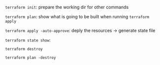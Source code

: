 `terraform init`: prepare the working dir for other commands

`terraform plan`: show what is going to be built when running `terraform apply`

`terraform apply -auto-approve`: deply the resources -> generate state file


`terraform state show`:

`terraform destroy`

`terraform plan -destroy`